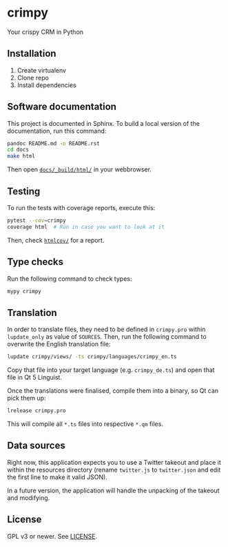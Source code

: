 # crimpy

Your crispy CRM in Python

## Installation

1. Create virtualenv
2. Clone repo
3. Install dependencies

## Software documentation

This project is documented in Sphinx.
To build a local version of the documentation, run this command:

```sh
pandoc README.md -o README.rst
cd docs
make html
```

Then open [`docs/_build/html/`](./docs/_build/html/index.html)
in your webbrowser.

## Testing

To run the tests with coverage reports, execute this:

```sh
pytest --cov=crimpy
coverage html  # Run in case you want to look at it
```

Then, check [`htmlcov/`](./htmlcov/index.html) for a report.

## Type checks

Run the following command to check types:

```sh
mypy crimpy
```

## Translation

In order to translate files, they need to be defined in `crimpy.pro` within
`lupdate_only` as value of `SOURCES`. Then, run the following command to
overwrite the English translation file:

```sh
lupdate crimpy/views/ -ts crimpy/languages/crimpy_en.ts
```

Copy that file into your target language (e.g. `crimpy_de.ts`) and open that
file in Qt 5 Linguist.

Once the translations were finalised, compile them into a binary, so Qt can
pick them up:

```sh
lrelease crimpy.pro
```

This will compile all `*.ts` files into respective `*.qm` files.

## Data sources

Right now, this application expects you to use a Twitter takeout and place it
within the resources directory (rename `twitter.js` to `twitter.json` and edit
the first line to make it valid JSON).

In a future version, the application will handle the unpacking of the takeout
and modifying.

## License

GPL v3 or newer. See [LICENSE](./LICENSE.txt).